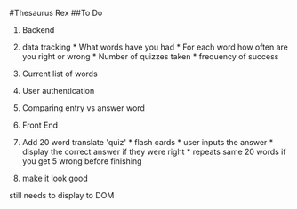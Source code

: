 #Thesaurus Rex
##To Do

1. Backend
  1. data tracking
    * What words have you had
    * For each word how often are you right or wrong
    * Number of quizzes taken
    * frequency of success
  1. Current list of words
  1. User authentication
  1. Comparing entry vs answer word

1. Front End
  1. Add 20 word translate 'quiz'
    * flash cards
    * user inputs the answer
    * display the correct answer if they were right
    * repeats same 20 words if you get 5 wrong before finishing
  1. make it look good




still needs to display to DOM
